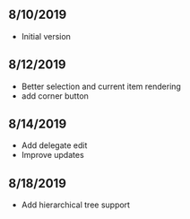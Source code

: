 ## 8/10/2019
 + Initial version
## 8/12/2019
 + Better selection and current item rendering
 + add corner button
## 8/14/2019
 + Add delegate edit
 + Improve updates
## 8/18/2019
 + Add hierarchical tree support
